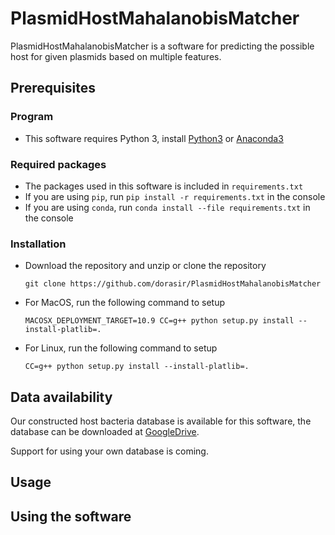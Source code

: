 # PlasmidHostMahalanobisMatcher

PlasmidHostMahalanobisMatcher is a software for predicting the possible host for given plasmids based on multiple features.

## Prerequisites

### Program
* This software requires Python 3, install [Python3](https://www.python.org/downloads/release/python-363/) or [Anaconda3](https://www.anaconda.com/download/)

### Required packages
* The packages used in this software is included in ```requirements.txt```
* If you are using ```pip```, run ```pip install -r requirements.txt``` in the console
* If you are using ```conda```, run ```conda install --file requirements.txt``` in the console


### Installation
* Download the repository and unzip or clone the repository 
  ```
  git clone https://github.com/dorasir/PlasmidHostMahalanobisMatcher
  ```
* For MacOS, run the following command to setup
  ```
  MACOSX_DEPLOYMENT_TARGET=10.9 CC=g++ python setup.py install --install-platlib=.
  ```
* For Linux, run the following command to setup
  ```
  CC=g++ python setup.py install --install-platlib=.
  ```

## Data availability
Our constructed host bacteria database is available for this software, the database can be downloaded at [GoogleDrive](https://drive.google.com/file/d/1hIp6ILIYPg-bWmuwgiUE9tbhz0RJ7nEV/view?usp=sharing).

Support for using your own database is coming. 

## Usage

## Using the software
